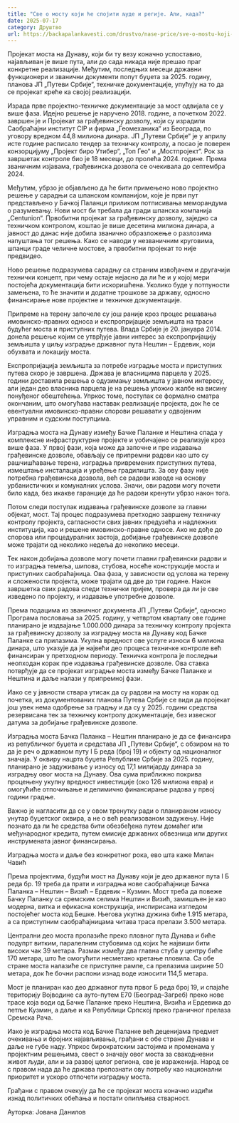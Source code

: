 ```yaml
---
title: "Све о мосту који ће спојити људе и регије. Али, када?"
date: 2025-07-17
category: Друштво
url: https://backapalankavesti.com/drustvo/nase-price/sve-o-mostu-koji-ce-spojiti-ljude-i-regije-ali-kada/
---
```


Пројекат моста на Дунаву, који би ту везу коначно успоставио, најављиван је више пута, али до сада никада није прешао праг конкретне реализације. Међутим, последњих месеци државни функционери и званични документи попут буџета за 2025. годину, планова ЈП „Путеви Србије“, техничке документације, упућују на то да се пројекат креће ка својој реализацији.

Израда прве пројектно-техничке документације за мост одвијала се у више фаза. Идејно решење је наручено 2018. године, а почетком 2022. завршен је и Пројекат за грађевинску дозволу, који су израдили Саобраћајни институт CIP и фирма „Геомеханика“ из Београда, по уговору вредном 44,8 милиона динара. ЈП „Путеви Србије“ је у априлу исте године расписало тендер за техничку контролу, а посао је поверен конзорцијуму „Пројект биро Утибер“, „Топ Гео“ и „Мостпројект“. Рок за завршетак контроле био је 18 месеци, до пролећа 2024. године. Према званичним изјавама, грађевинска дозвола се очекивала до септембра 2024.

Међутим, убрзо је објављено да ће бити примењено ново пројектно решење у сарадњи са шпанском компанијом, које је први пут представљено у Бачкој Паланци приликом потписивања меморандума о разумевању. Нови мост би требала да гради шпанска компанија „Centunion“. Првобитни пројекат за грађевинску дозволу, заједно са техничком контролом, коштао је више десетина милиона динара, а јавност до данас није добила званично образложење о разлозима напуштања тог решења. Како се наводи у незваничним круговима, шпанци граде челичне мостове, а првобитни пројекат то није предвидео.

Ново решење подразумева сарадњу са страним извођачем и другачији технички концепт, при чему остаје нејасно да ли ће и у којој мери постојећа документација бити искоришћена. Уколико буде у потпуности замењена, то ће значити и додатне трошкове за државу, односно финансирање нове пројектне и техничке документације.

Припреме на терену започеле су још раније кроз процес решавања имовинско-правних односа и експропријације земљишта на траси будућег моста и приступних путева. Влада Србије је 20. јануара 2014. донела решење којим се утврђује јавни интерес за експропријацију земљишта у циљу изградње државног пута Нештин – Ердевик, који обухвата и локацију моста.

Експропријација земљишта за потребе изградње моста и приступних путева скоро је завршена. Држава је власницима парцела у 2025. години доставила решења о одузимању земљишта у јавном интересу, али један део власника парцела је на решења уложио жалбе на висину понуђеног обештећења. Упркос томе, поступак се формално сматра окончаним, што омогућава наставак реализације пројекта, док ће се евентуални имовинско-правни спорови решавати у одвојеним управним и судским поступцима.

Изградња моста на Дунаву између Бачке Паланке и Нештина спада у комплексне инфраструктурне пројекте и уобичајено се реализује кроз више фаза. У првој фази, која може да започне и пре издавања грађевинске дозволе, обављају се припремни радови као што су рашчишћавање терена, изградња привремених приступних путева, измештање инсталација и уређење градилишта. За ову фазу није потребна грађевинска дозвола, већ се радови изводе на основу урбанистичких и комуналних услова. Значи, ови радови могу почети било када, без икакве гаранције да ће радови кренути убрзо након тога.

Потом следи поступак издавања грађевинске дозволе за главни објекат, мост. Тај процес подразумева претходно завршену техничку контролу пројекта, сагласности свих јавних предузећа и надлежних институција, као и решене имовинско-правне односе. Ако не дође до спорова или процедуралних застоја, добијање грађевинске дозволе може трајати од неколико недеља до неколико месеци.

Тек након добијања дозволе могу почети главни грађевински радови и то изградња темеља, шипова, стубова, носеће конструкције моста и приступних саобраћајница. Ова фаза, у зависности од услова на терену и сложености пројекта, може трајати од две до три године. Након завршетка свих радова следи технички пријем, провера да ли је све изведено по пројекту, и издавање употребне дозволе.

Према подацима из званичног документа ЈП „Путеви Србије“, односно Програма пословања за 2025. годину, у четвртом кварталу ове године планирано је издвајање 1.000.000 динара за техничку контролу пројекта за грађевинску дозволу за изградњу моста на Дунаву код Бачке Паланке са прилазима. Укупна вредност ове услуге износи 6 милиона динара, што указује да је највећи део процеса техничке контроле већ финансиран у претходном периоду. Техничка контрола је последњи неопходан корак пре издавања грађевинске дозволе. Ова ставка потврђује да се пројекат изградње моста између Бачке Паланке и Нештина и даље налази у припремној фази.

Иако се у јавности ствара утисак да су радови на мосту на корак од почетка, из документованих планова Путева Србије се види да пројекат још увек нема одобрење за градњу и да су у 2025. години средства резервисана тек за техничку контролу документације, без извесног датума за добијање грађевинске дозволе.

Изградња моста Бачка Паланка – Нештин планирано је да се финансира из републичког буџета и средстава ЈП „Путеви Србије“, с обзиром на то да је реч о државном путу I Б реда (број 19) и објекту од националног значаја. У оквиру нацрта буџета Републике Србије за 2025. годину, планирано је задуживање у износу од 17,1 милијарду динара за изградњу овог моста на Дунаву. Ова сума приближно покрива процењену укупну вредност инвестиције (око 126 милиона евра) и омогућиће отпочињање и делимично финансирање радова у првој години градње.

Важно је нагласити да се у овом тренутку ради о планираном износу унутар буџетског оквира, а не о већ реализованом задужењу. Није познато да ли ће средства бити обезбеђена путем домаћег или међународног кредита, путем емисије државних обвезница или других инструмената јавног финансирања.

Изградња моста и даље без конкретног рока, ево шта каже Милан Чавић

Према пројектима, будући мост на Дунаву који је део државног пута I Б реда бр. 19 треба да прати и изградња нове саобраћајнице Бачка Паланка – Нештин – Визић – Ердевик – Кузмин. Мост треба да повеже Бачку Паланку са сремским селима Нештин и Визић, замишљен је као модерна, витка и ефикасна конструкција, инспирисана изгледом постојећег моста код Бешке. Његова укупна дужина биће 1.915 метара, а са приступним саобраћајницама читава траса прелази 3.500 метара.

Централни део моста пролазиће преко пловног пута Дунава и биће подупрт витким, паралелним стубовима од којих ће највиши бити високи чак 39 метара. Размак између два главна стуба у центру биће 170 метара, што ће омогућити несметано кретање пловила. Са обе стране моста налазиће се приступне рампе, са прелазима ширине 50 метара, док ће бочни распони изнад воде износити 114,5 метара.

Мост је планиран као део државног пута првог Б реда број 19, и спајаће територију Војводине са ауто-путем Е70 (Београд–Загреб) преко нове трасе која води од Бачке Паланке преко Нештина, Визића и Ердевика до петље Кузмин, а даље и ка Републици Српској преко граничног прелаза Сремска Рача.

Иако је изградња моста код Бачке Паланке већ деценијама предмет очекивања и бројних најављивања, грађани с обе стране Дунава и даље не губе наду. Упркос бирократским застојима и променама у пројектним решењима, свест о значају овог моста за свакодневни живот људи, али и за развој целог региона, све је израженија. Народ се с правом нада да ће држава препознати ову потребу као национални приоритет и ускоро отпочети изградњу моста.

Грађани с правом очекују да ће се пројекат мостa коначно издићи изнад политичких обећања и постати опипљива стварност.

Ауторка: Јована Данилов
